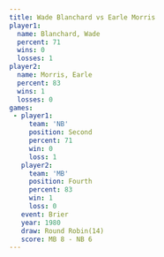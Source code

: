 ```yaml
---
title: Wade Blanchard vs Earle Morris
player1:               
  name: Blanchard, Wade
  percent: 71          
  wins: 0              
  losses: 1            
player2:               
  name: Morris, Earle  
  percent: 83          
  wins: 1              
  losses: 0            
games:
 - player1:          
     team: 'NB'      
     position: Second
     percent: 71     
     win: 0          
     loss: 1         
   player2:          
     team: 'MB'      
     position: Fourth
     percent: 83     
     win: 1          
     loss: 0         
   event: Brier         
   year: 1980           
   draw: Round Robin(14)
   score: MB 8 - NB 6   
---
```

